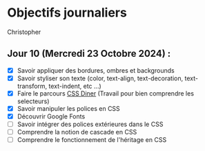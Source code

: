 # Objectifs journaliers

Christopher

## Jour 10 (Mercredi 23 Octobre 2024) :

- [x] Savoir appliquer des bordures, ombres et backgrounds
- [x] Savoir styliser son texte (color, text-align, text-decoration, text-transform, text-indent, etc …)
- [x] Faire le parcours [CSS Diner](https://flukeout.github.io/) (Travail pour bien comprendre les selecteurs)
- [x] Savoir manipuler les polices en CSS
- [x] Découvrir Google Fonts
- [ ] Savoir intégrer des polices extérieures dans le CSS
- [ ] Comprendre la notion de cascade en CSS
- [ ] Comprendre le fonctionnement de l'héritage en CSS